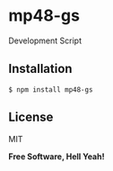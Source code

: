 # mp48-gs

Development Script

## Installation

`$ npm install mp48-gs`

## License

MIT

**Free Software, Hell Yeah!**
